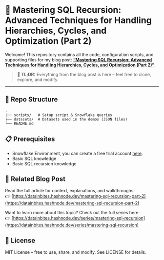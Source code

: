# 📘 Mastering SQL Recursion: Advanced Techniques for Handling Hierarchies, Cycles, and Optimization (Part 2)

Welcome! This repository contains all the code, configuration scripts, and supporting files for my blog post: **[“Mastering SQL Recursion: Advanced Techniques for Handling Hierarchies, Cycles, and Optimization (Part 2)”](https://datainbites.hashnode.dev/mastering-sql-recursion-part-2)**.


> 📝 **TL;DR:** Everything from the blog post is here – feel free to clone, explore, and modify.

---

## 📂 Repo Structure

```
.
├── scripts/   # Setup script & Snowflake queries
├── datasets/  # Datasets used in the demos (JSON files)
└── README.md
```

## 📋 Prerequisites

- Snowflake Environment, you can create a free trial account [here](https://signup.snowflake.com).
- Basic SQL knowledge
- Basic SQL recursion knowledge

## 📎 Related Blog Post

Read the full article for context, explanations, and walkthroughs:  
👉 [https://datainbites.hashnode.dev/mastering-sql-recursion-part-2](https://datainbites.hashnode.dev/mastering-sql-recursion-part-2)

Want to learn more about this topic? Check out the full series here:  
👉 [https://datainbites.hashnode.dev/series/mastering-sql-recursion](https://datainbites.hashnode.dev/series/mastering-sql-recursion)

## 📜 License

MIT License – free to use, share, and modify. See LICENSE for details.
